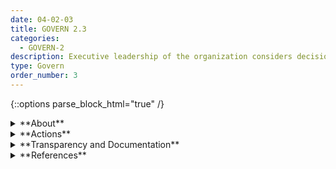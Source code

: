 ```yaml
---
date: 04-02-03
title: GOVERN 2.3
categories:
  - GOVERN-2
description: Executive leadership of the organization considers decisions about risks associated with AI system development and deployment to be their responsibility. 
type: Govern
order_number: 3
---
```

{::options parse_block_html="true" /}


<details>
<summary markdown="span">**About**</summary>
<br>
Senior leadership in organizations that maintain an AI portfolio should be aware of AI risks and affirm the organizational appetite for such risks. 

Accountability ensures that a specific team and individual is responsible for AI risk management efforts. Some organizations grant authority and resources (human and budgetary) to a designated officer who ensures adequate performance of the institution’s AI portfolio (e.g.  predictive modeling, machine learning).

</details>

<details>
<summary markdown="span">**Actions**</summary>
* Organizational management can:
    * Declare risk tolerances for developing or using AI systems.
    * Support AI risk management efforts, and play an active role in such efforts.
    * Support competent risk management executives
* Large organizations can establish board committees for AI risk management and oversight functions and integrate those functions within the organization’s broader enterprise risk management approaches.

</details>

<details>
<summary markdown="span">**Transparency and Documentation**</summary>
<br>
Column G goes here.

</details>

<details>
<summary markdown="span">**References**</summary>
<br>
Bd. Governors Fed. Rsrv. Sys., Supervisory Guidance on Model Risk Management, SR Letter 11-7 (Apr. 4, 2011)

Off. Superintendent Fin. Inst. Canada, Enterprise-Wide Model Risk Management for Deposit-Taking Institutions, E-23 (Sept. 2017).

</details>

